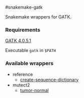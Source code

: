 #snakemake-gatk

Snakemake wrappers for GATK.

### Requirements

[GATK 4.0.5.1](https://software.broadinstitute.org/gatk/download/)

Executable `gatk` in `$PATH`

### Available wrappers

- reference
  - [create-sequence-dictionary](gatk/reference/create-sequence-dictionary)
- mutect2
  - [tumor-normal](gatk/mutect2/tumor-normal)

